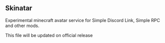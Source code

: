 ## Skinatar

Experimental minecraft avatar service for Simple Discord Link, Simple RPC and other mods.

This file will be updated on official release